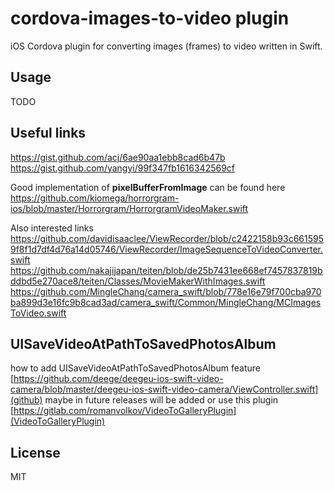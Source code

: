 # cordova-images-to-video plugin

iOS Cordova plugin for converting images (frames) to video written in Swift.

## Usage

TODO

## Useful links 

https://gist.github.com/acj/6ae90aa1ebb8cad6b47b
https://gist.github.com/yangyi/99f347fb1616342569cf

Good implementation of **pixelBufferFromImage** can be found here https://github.com/kiomega/horrorgram-ios/blob/master/Horrorgram/HorrorgramVideoMaker.swift

Also interested links
https://github.com/davidisaaclee/ViewRecorder/blob/c2422158b93c6615959f8f1d7df4d76a14d05746/ViewRecorder/ImageSequenceToVideoConverter.swift
https://github.com/nakajijapan/teiten/blob/de25b7431ee668ef7457837819bddbd5e270ace8/teiten/Classes/MovieMakerWithImages.swift
https://github.com/MingleChang/camera_swift/blob/778e16e79f700cba970ba899d3e16fc9b8cad3ad/camera_swift/Common/MingleChang/MCImagesToVideo.swift

## UISaveVideoAtPathToSavedPhotosAlbum

how to add UISaveVideoAtPathToSavedPhotosAlbum feature 
[https://github.com/deege/deegeu-ios-swift-video-camera/blob/master/deegeu-ios-swift-video-camera/ViewController.swift](github)
maybe in future releases will be added or use this plugin [https://gitlab.com/romanvolkov/VideoToGalleryPlugin](VideoToGalleryPlugin)

## License

MIT